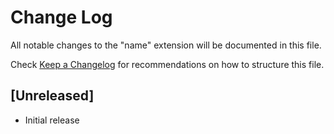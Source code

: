 # Change Log

All notable changes to the "name" extension will be documented in this file.

Check [Keep a Changelog](http://keepachangelog.com/) for recommendations on how to structure this file.

## [Unreleased]

- Initial release
